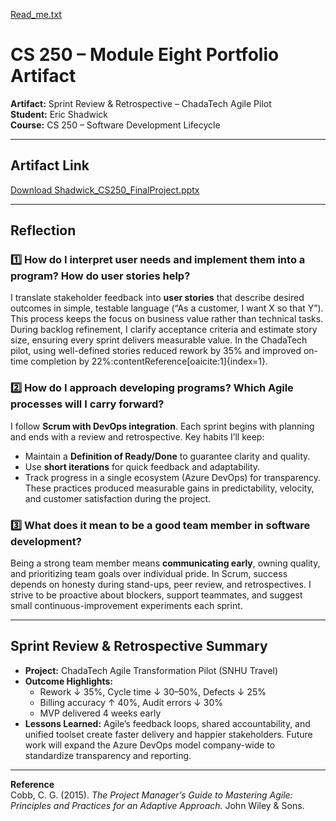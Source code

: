 [Read_me.txt](https://github.com/user-attachments/files/23154159/Read_me.txt)
# CS 250 – Module Eight Portfolio Artifact  
**Artifact:** Sprint Review & Retrospective – ChadaTech Agile Pilot  
**Student:** Eric Shadwick  
**Course:** CS 250 – Software Development Lifecycle  

---

## Artifact Link  
[Download Shadwick_CS250_FinalProject.pptx](./Shadwick_CS250_FinalProject.pptx)

---

## Reflection

### 1️⃣ How do I interpret user needs and implement them into a program? How do user stories help?  
I translate stakeholder feedback into **user stories** that describe desired outcomes in simple, testable language (“As a customer, I want X so that Y”). This process keeps the focus on business value rather than technical tasks. During backlog refinement, I clarify acceptance criteria and estimate story size, ensuring every sprint delivers measurable value. In the ChadaTech pilot, using well-defined stories reduced rework by 35% and improved on-time completion by 22%:contentReference[oaicite:1]{index=1}.

### 2️⃣ How do I approach developing programs? Which Agile processes will I carry forward?  
I follow **Scrum with DevOps integration**. Each sprint begins with planning and ends with a review and retrospective. Key habits I’ll keep:  
- Maintain a **Definition of Ready/Done** to guarantee clarity and quality.  
- Use **short iterations** for quick feedback and adaptability.  
- Track progress in a single ecosystem (Azure DevOps) for transparency.  
These practices produced measurable gains in predictability, velocity, and customer satisfaction during the project.

### 3️⃣ What does it mean to be a good team member in software development?  
Being a strong team member means **communicating early**, owning quality, and prioritizing team goals over individual pride. In Scrum, success depends on honesty during stand-ups, peer review, and retrospectives. I strive to be proactive about blockers, support teammates, and suggest small continuous-improvement experiments each sprint.

---

## Sprint Review & Retrospective Summary  
- **Project:** ChadaTech Agile Transformation Pilot (SNHU Travel)  
- **Outcome Highlights:**  
  - Rework ↓ 35%, Cycle time ↓ 30–50%, Defects ↓ 25%  
  - Billing accuracy ↑ 40%, Audit errors ↓ 30%  
  - MVP delivered 4 weeks early  
- **Lessons Learned:** Agile’s feedback loops, shared accountability, and unified toolset create faster delivery and happier stakeholders. Future work will expand the Azure DevOps model company-wide to standardize transparency and reporting.

---

**Reference**  
Cobb, C. G. (2015). *The Project Manager’s Guide to Mastering Agile: Principles and Practices for an Adaptive Approach.* John Wiley & Sons.  
